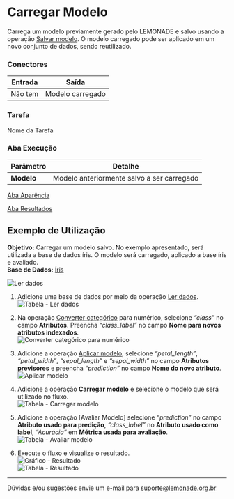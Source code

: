 # Carregar Modelo

Carrega um modelo previamente gerado pelo LEMONADE e salvo usando a operação [Salvar modelo][1]. O modelo carregado pode ser aplicado em um novo conjunto de dados, sendo reutilizado.

### Conectores
| Entrada | Saída |
| --- | --- |
| Não tem | Modelo carregado |

### Tarefa
Nome da Tarefa

### Aba Execução
| Parâmetro | Detalhe |
| --- | --- |
| **Modelo** | Modelo anteriormente salvo a ser carregado |

[Aba Aparência][2]

[Aba Resultados][3]

## Exemplo de Utilização
**Objetivo:** Carregar um modelo salvo. No exemplo apresentado, será utilizada a base de dados íris. O modelo será carregado, aplicado a base íris e avaliado.\
**Base de Dados:** [Íris][4]
	
![Ler dados](/img/spark/entrada-e-saida/carregar-modelo/image6.png)

1. Adicione uma base de dados por meio da operação [Ler dados][5].\
	![Tabela - Ler dados](/img/spark/entrada-e-saida/carregar-modelo/image5.png)

2. Na operação [Converter categórico][6] para numérico, selecione *“class”* no campo **Atributos**. Preencha *“class_label”* no campo **Nome para novos atributos indexados**.\
	![Converter categórico para numérico](/img/spark/entrada-e-saida/carregar-modelo/image4.png)

3. Adicione a operação [Aplicar modelo][7], selecione *“petal_length”*, *“petal_width”*, *“sepal_length”* e *“sepal_width”* no campo **Atributos previsores** e preencha *“prediction”* no campo **Nome do novo atributo**.\
	![Aplicar modelo](/img/spark/entrada-e-saida/carregar-modelo/image3.png)

4. Adicione a operação **Carregar modelo** e selecione o modelo que será utilizado no fluxo.\
	![Tabela - Carregar modelo](/img/spark/entrada-e-saida/carregar-modelo/image7.png)

5. Adicione a operação [Avaliar Modelo] selecione *“prediction”* no campo **Atributo usado para predição**, *“class_label”* no **Atributo usado como label**, *“Acurácia”* em **Métrica usada para avaliação**.
	![Tabela - Avaliar modelo](/img/spark/entrada-e-saida/carregar-modelo/image2.png)

6. Execute o fluxo e visualize o resultado.\
	![Gráfico - Resultado](/img/spark/entrada-e-saida/carregar-modelo/image1.png)\
	![Tabela - Resultado](/img/spark/entrada-e-saida/carregar-modelo/image8.png)

-----

Dúvidas e/ou sugestões envie um e-mail para suporte@lemonade.org.br

[Inferir esquema da fonte de dados]: #inferir-esquema-da-fonte-de-dados
[O que fazer em caso de dados inválidos]: #o-que-fazer-em-caso-de-dados-invalidos
[1]: /pt-br/spark/entrada-e-saida/salvar-modelo.html
[2]: /pt-br/spark/documentacao-geral/aba-aparencia.html
[3]: /pt-br/spark/documentacao-geral/aba-resultados.html
[4]: /pt-br/spark/base-de-dados/#iris
[5]: /pt-br/spark/entrada-e-saida/ler-dados.html
[6]: /pt-br/spark/pre-processamento-de-dados/representacao-de-atributos-converter-categorico-para-numerico.html
[7]: /pt-br/spark/modelo-e-avaliacao/aplicar-modelo.html